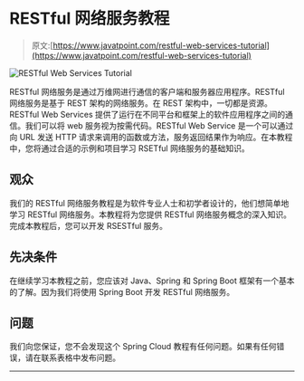 # RESTful 网络服务教程

> 原文:[https://www.javatpoint.com/restful-web-services-tutorial](https://www.javatpoint.com/restful-web-services-tutorial)

![RESTful Web Services Tutorial](../Images/ca91d4370c578097cbc18022c5ffdf79.png)

RESTful 网络服务是通过万维网进行通信的客户端和服务器应用程序。RESTful 网络服务是基于 REST 架构的网络服务。在 REST 架构中，一切都是资源。RESTful Web Services 提供了运行在不同平台和框架上的软件应用程序之间的通信。我们可以将 web 服务视为按需代码。RESTful Web Service 是一个可以通过向 URL 发送 HTTP 请求来调用的函数或方法，服务返回结果作为响应。在本教程中，您将通过合适的示例和项目学习 RSETful 网络服务的基础知识。

## 观众

我们的 RESTful 网络服务教程是为软件专业人士和初学者设计的，他们想简单地学习 RESTful 网络服务。本教程将为您提供 RESTful 网络服务概念的深入知识。完成本教程后，您可以开发 RSESTful 服务。

## 先决条件

在继续学习本教程之前，您应该对 Java、Spring 和 Spring Boot 框架有一个基本的了解。因为我们将使用 Spring Boot 开发 RESTful 网络服务。

## 问题

我们向您保证，您不会发现这个 Spring Cloud 教程有任何问题。如果有任何错误，请在联系表格中发布问题。

* * *